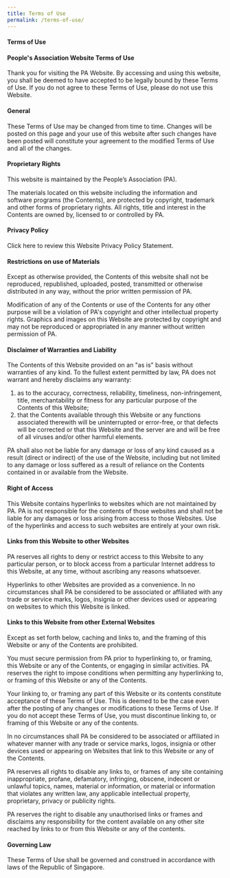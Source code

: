 ```yaml
---
title: Terms of Use
permalink: /terms-of-use/
---
```

#### Terms of Use
#### People's Association Website Terms of Use
Thank you for visiting the PA Website. By accessing and using this website, you shall be deemed to have accepted to be legally bound by these Terms of Use. If you do not agree to these Terms of Use, please do not use this Website.

#### General
These Terms of Use may be changed from time to time. Changes will be posted on this page and your use of this website after such changes have been posted will constitute your agreement to the modified Terms of Use and all of the changes.

#### Proprietary Rights
 This website is maintained by the People’s Association (PA).

The materials located on this website including the information and software programs (the Contents), are protected by copyright, trademark and other forms of proprietary rights. All rights, title and interest in the Contents are owned by, licensed to or controlled by PA.

#### Privacy Policy

Click here to review this Website Privacy Policy Statement.

#### Restrictions on use of Materials
Except as otherwise provided, the Contents of this website shall not be reproduced, republished, uploaded, posted, transmitted or otherwise distributed in any way, without the prior written permission of PA.

Modification of any of the Contents or use of the Contents for any other purpose will be a violation of PA's copyright and other intellectual property rights. Graphics and images on this Website are protected by copyright and may not be reproduced or appropriated in any manner without written permission of PA.

#### Disclaimer of Warranties and Liability
 The Contents of this Website provided on an "as is" basis without warranties of any kind. To the fullest extent permitted by law, PA does not warrant and hereby disclaims any warranty:

1. as to the accuracy, correctness, reliability, timeliness, non-infringement, title, merchantability or fitness for any particular purpose of the Contents of this Website;
2. that the Contents available through this Website or any functions associated therewith will be uninterrupted or error-free, or that defects will be corrected or that this Website and the server are and will be free of all viruses and/or other harmful elements.

PA shall also not be liable for any damage or loss of any kind caused as a result (direct or indirect) of the use of the Website, including but not limited to any damage or loss suffered as a result of reliance on the Contents contained in or available from the Website.

#### Right of Access
 This Website contains hyperlinks to websites which are not maintained by PA. PA is not responsible for the contents of those websites and shall not be liable for any damages or loss arising from access to those Websites. Use of the hyperlinks and access to such websites are entirely at your own risk.

#### Links from this Website to other Websites
 PA reserves all rights to deny or restrict access to this Website to any particular person, or to block access from a particular Internet address to this Website, at any time, without ascribing any reasons whatsoever.

Hyperlinks to other Websites are provided as a convenience. In no circumstances shall PA be considered to be associated or affiliated with any trade or service marks, logos, insignia or other devices used or appearing on websites to which this Website is linked.

#### Links to this Website from other External Websites
Except as set forth below, caching and links to, and the framing of this Website or any of the Contents are prohibited.

You must secure permission from PA prior to hyperlinking to, or framing, this Website or any of the Contents, or engaging in similar activities. PA reserves the right to impose conditions when permitting any hyperlinking to, or framing of this Website or any of the Contents.

Your linking to, or framing any part of this Website or its contents constitute acceptance of these Terms of Use. This is deemed to be the case even after the posting of any changes or modifications to these Terms of Use. If you do not accept these Terms of Use, you must discontinue linking to, or framing of this Website or any of the contents.

In no circumstances shall PA be considered to be associated or affiliated in whatever manner with any trade or service marks, logos, insignia or other devices used or appearing on Websites that link to this Website or any of the Contents.

PA reserves all rights to disable any links to, or frames of any site containing inappropriate, profane, defamatory, infringing, obscene, indecent or unlawful topics, names, material or information, or material or information that violates any written law, any applicable intellectual property, proprietary, privacy or publicity rights.

PA reserves the right to disable any unauthorised links or frames and disclaims any responsibility for the content available on any other site reached by links to or from this Website or any of the contents.

#### Governing Law
These Terms of Use shall be governed and construed in accordance with laws of the Republic of Singapore.